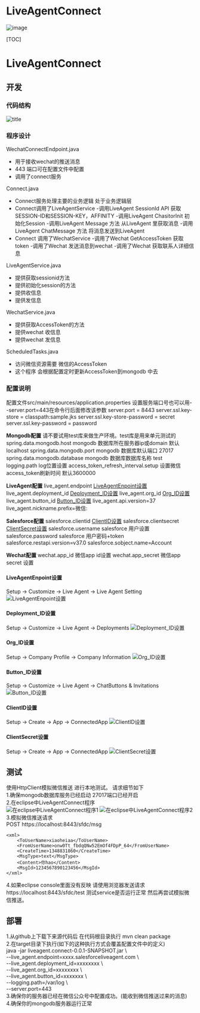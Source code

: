 
# LiveAgentConnect

![image](https://github.com/lingjianrui/blog/blob/master/images/LiveAgentConnect.gif)

[TOC]

# LiveAgentConnect

## 开发

### 代码结构
![title](https://github.com/lingjianrui/blog/blob/master/images/LiveAgentConnect-1.jpg)

### 程序设计
WechatConnectEndpoint.java

 - 用于接收wechat的推送消息
 - 443 端口可在配置文件中配置
 - 调用了connect服务

Connect.java

 - Connect服务处理主要的业务逻辑 处于业务逻辑层
 - Connect调用了LiveAgentService
   -调用LiveAgent SessionId API 获取SESSION-ID和SESSION-KEY，AFFINITY
   -调用LiveAgent ChasitorInit 初始化Session
   -调用LiveAgent Message 方法 从LiveAgent 里获取消息
   -调用LiveAgent ChatMessage 方法 将消息发送到LiveAgent
 - Connect 调用了WechatService
   -调用了Wechat GetAccessToken 获取token
   -调用了Wechat 发送消息到wechat
   -调用了Wechat 获取联系人详细信息

LiveAgentService.java

 - 提供获取sessionid方法
 - 提供初始化session的方法
 - 提供收信息
 - 提供发信息

WechatService.java

 - 提供获取AccessToken的方法
 - 提供wechat 收信息
 - 提供wechat 发信息

ScheduledTasks.java

 - 访问微信资源需要 微信的AccessToken
 - 这个程序 会根据配置定时更新AccessToken到mongodb 中去

### 配置说明
配置文件src/main/resources/application.properties
设置服务端口号也可以用--server.port=443在命令行后面修改该参数
server.port = 8443
server.ssl.key-store = classpath:sample.jks
server.ssl.key-store-password = secret
server.ssl.key-password = password 

**Mongodb配置** 
请不要试用test库来做生产环境。test库是用来单元测试的
spring.data.mongodb.host  mongodb 数据库所在服务器ip或domain 默认localhost
spring.data.mongodb.port  mongodb 数据库默认端口 27017
spring.data.mongodb.database mongodb 数据库数据库名称 test
logging.path log位置设置
access_token_refresh_interval.setup  设置微信access_token刷新时间 默认3600000 

**LiveAgent配置** 
live_agent.endpoint [LiveAgentEnpoint设置](https://github.com/lingjianrui/blog/blob/master/images/LiveAgentConnect-2.jpg)
live_agent.deployment_id [Deployment_ID设置](https://github.com/lingjianrui/blog/blob/master/images/LiveAgentConnect-3.jpg)
live_agent.org_id [Org_ID设置](https://github.com/lingjianrui/blog/blob/master/images/LiveAgentConnect-4.jpg)
live_agent.button_id [Button_ID设置](https://github.com/lingjianrui/blog/blob/master/images/LiveAgentConnect-5.jpg)
live_agent.api.version=37
live_agent.nickname.prefix=微信: 

**Salesforce配置**
salesforce.clientid [ClientID设置](https://github.com/lingjianrui/blog/blob/master/images/LiveAgentConnect-6.jpg)
salesforce.clientsecret [ClientSecret设置](https://github.com/lingjianrui/blog/blob/master/images/LiveAgentConnect-7.jpg)
salesforce.username salesforce 用户设置
salesforce.password salesforce 用户密码+token
salesforce.restapi.version=v37.0
salesforce.sobject.name=Account 

**Wechat配置**
wechat.app_id 微信app id设置
wechat.app_secret 微信app secret 设置 

#### LiveAgentEnpoint设置
Setup -> Customize -> Live Agent -> Live Agent Setting
![LiveAgentEnpoint设置](https://github.com/lingjianrui/blog/blob/master/images/LiveAgentConnect-8.jpg) 

#### Deployment_ID设置
Setup -> Customize -> Live Agent -> Deployments
![Deployment_ID设置](https://github.com/lingjianrui/blog/blob/master/images/LiveAgentConnect-9.jpg) 

#### Org_ID设置
Setup -> Company Profile -> Company Information
![Org_ID设置](https://github.com/lingjianrui/blog/blob/master/images/LiveAgentConnect-10.jpg) 

#### Button_ID设置
Setup -> Customize -> Live Agent -> ChatButtons & Invitations
![Button_ID设置](https://github.com/lingjianrui/blog/blob/master/images/LiveAgentConnect-11.jpg) 

#### ClientID设置
Setup -> Create -> App -> ConnectedApp
![ClientID设置](https://github.com/lingjianrui/blog/blob/master/images/LiveAgentConnect-12.jpg) 

#### ClientSecret设置
Setup -> Create -> App -> ConnectedApp
![ClientSecret设置](https://github.com/lingjianrui/blog/blob/master/images/LiveAgentConnect-13.jpg) 

## 测试
使用HttpClient模拟微信推送 进行本地测试。 
请求细节如下  
1.确保mongodb数据库服务已经启动 27017端口已经开启  
2.在eclipse中LiveAgentConnect程序  
![在eclipse中LiveAgentConnect程序1](https://github.com/lingjianrui/blog/blob/master/images/LiveAgentConnect-14.jpg) 
![在eclipse中LiveAgentConnect程序2](https://github.com/lingjianrui/blog/blob/master/images/LiveAgentConnect-15.jpg)  
3.模拟微信推送请求  
POST https://localhost:8443/sfdc/msg  
```
<xml>
    <ToUserName>xiaoheiaa</ToUserName>
    <FromUserName>onw0Tt_fbdqQNw52EmOf4FDpP_64</FromUserName>
    <CreateTime>1348831860</CreateTime>
    <MsgType>text</MsgType>
    <Content>你hao</Content>
    <MsgId>1234567890123456</MsgId>
</xml>
```
4.如果eclipse console里面没有反映
请使用浏览器发送请求https://localhost:8443/sfdc/test 测试service是否运行正常
然后再尝试模拟微信推送。

## 部署
1.从github上下载下来源代码后 在代码根目录执行 mvn clean package  
2.在target目录下执行(如下的这种执行方式会覆盖配置文件中的定义)  
java -jar liveagent.connect-0.0.1-SNAPSHOT.jar \  
--live_agent.endpoint=xxxx.salesforceliveagent.com \  
--live_agent.deployment_id=xxxxxxxx \  
--live_agent.org_id=xxxxxxxx \  
--live_agent.button_id=xxxxxxx \  
--logging.path=/var/log \  
--server.port=443  
3.确保你的服务器已经在微信公众号中配置成功。(能收到微信推送过来的消息)  
4.确保你的mongodb服务器运行正常  

